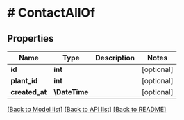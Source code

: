 # # ContactAllOf

## Properties

Name | Type | Description | Notes
------------ | ------------- | ------------- | -------------
**id** | **int** |  | [optional]
**plant_id** | **int** |  | [optional]
**created_at** | **\DateTime** |  | [optional]

[[Back to Model list]](../../README.md#models) [[Back to API list]](../../README.md#endpoints) [[Back to README]](../../README.md)
